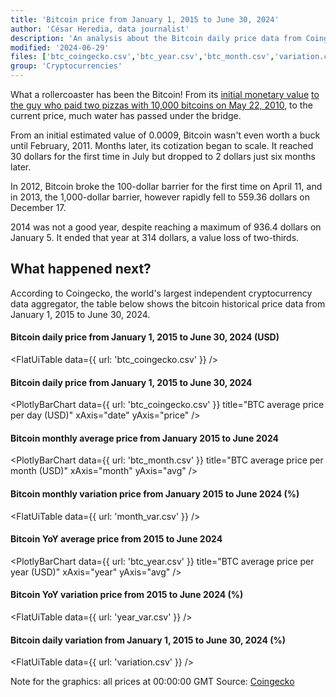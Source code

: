 ```yaml
---
title: 'Bitcoin price from January 1, 2015 to June 30, 2024'
author: 'César Heredia, data journalist'
description: 'An analysis about the Bitcoin daily price data from Coingecko'
modified: '2024-06-29'
files: ['btc_coingecko.csv','btc_year.csv','btc_month.csv','variation.csv','month_var.csv','year_var.csv']
group: 'Cryptocurrencies'
---
```


What a rollercoaster has been the Bitcoin! From its [initial monetary value](https://www.forbes.com/advisor/in/investing/cryptocurrency/bitcoin-price-history-chart/#:~:text=What%20Price%20Did%20Bitcoin%20Start,a%20value%20of%20%240.0009%20each.) [to the guy who paid two pizzas with 10,000 bitcoins on May 22, 2010](https://news.bitcoin.com/14-years-ago-an-individual-offered-10000-bitcoins-for-2-pizzas-finalizing-the-deal-in-4-days/), to the current price, much water has passed under the bridge.

From an initial estimated value of 0.0009, Bitcoin wasn't even worth a buck until February, 2011. Months later, its cotization began to scale. It reached 30 dollars for the first time in July but dropped to 2 dollars just six months later.

In 2012, Bitcoin broke the 100-dollar barrier for the first time on April 11, and in 2013, the 1,000-dollar barrier, however rapidly fell to 559.36 dollars on December 17.

2014 was not a good year, despite reaching a maximum of 936.4 dollars on January 5. It ended that year at 314 dollars, a value loss of two-thirds.

## What happened next?

According to Coingecko, the world's largest independent cryptocurrency data aggregator, the table below shows the bitcoin historical price data from January 1, 2015 to June 30, 2024.

#### Bitcoin daily price from January 1, 2015 to June 30, 2024 (USD)
<FlatUiTable
  data={{
    url: 'btc_coingecko.csv'
  }}
/>

#### Bitcoin daily price from January 1, 2015 to June 30, 2024
<PlotlyBarChart
  data={{
    url: 'btc_coingecko.csv'
  }}
  title="BTC average price per day (USD)"
  xAxis="date"
  yAxis="price"
/>

#### Bitcoin monthly average price from January 2015 to June 2024
<PlotlyBarChart
  data={{
    url: 'btc_month.csv'
  }}
  title="BTC average price per month (USD)"
  xAxis="month"
  yAxis="avg"
/>

#### Bitcoin monthly variation price from January 2015 to June 2024 (%)
<FlatUiTable
  data={{
    url: 'month_var.csv'
  }}
/>

#### Bitcoin YoY average price from 2015 to June 2024
<PlotlyBarChart
  data={{
    url: 'btc_year.csv'
  }}
  title="BTC average price per year (USD)"
  xAxis="year"
  yAxis="avg"
/>

#### Bitcoin YoY variation price from 2015 to June 2024 (%)
<FlatUiTable
  data={{
    url: 'year_var.csv'
  }}
/>

#### Bitcoin daily variation from January 1, 2015 to June 30, 2024 (%)
<FlatUiTable
  data={{
    url: 'variation.csv'
  }}
/>

Note for the graphics: all prices at 00:00:00 GMT
Source: [Coingecko](https://www.coingecko.com/es/monedas/bitcoin/historical_data)
